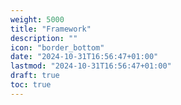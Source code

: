 ```yaml
---
weight: 5000
title: "Framework"
description: ""
icon: "border_bottom"
date: "2024-10-31T16:56:47+01:00"
lastmod: "2024-10-31T16:56:47+01:00"
draft: true
toc: true
---
```


